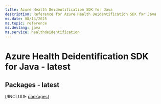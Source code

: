 ```yaml
---
title: Azure Health Deidentification SDK for Java
description: Reference for Azure Health Deidentification SDK for Java
ms.date: 08/14/2025
ms.topic: reference
ms.devlang: java
ms.service: healthdeidentification
---
```

# Azure Health Deidentification SDK for Java - latest
## Packages - latest
[!INCLUDE [packages](health-deidentification-index.md)]